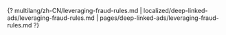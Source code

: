 {? multilang/zh-CN/leveraging-fraud-rules.md | localized/deep-linked-ads/leveraging-fraud-rules.md | pages/deep-linked-ads/leveraging-fraud-rules.md ?}
